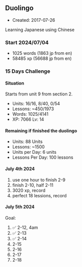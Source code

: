 ## Duolingo

- Created: 2017-07-26

Learning Japanese using Chinese

### Start 2024/07/04

- 1025 words (1863 jp from en)
- 58485 xp (56688 jp from en)


### 15 Days Challenge

#### Situation

Starts from unit 9 from section 2.

- Units: 16/16, 8/40, 0/54
- Lessons:  ~450/1973
- Words: 1025/4141
- XP: 7066 Lv: 14

#### Remaining if finished the duolingo

- Units: 88 Units
- Lessons: ~1500
- Units per Day: 6 units
- Lessons Per Day: 100 lessons

#### July 4th 2024

1. use one hour to finish 2-9
1. finish 2-10, half 2-11
1. 3020 xp, record
1. perfect 18 lessions, record

#### July 5th 2024

Goal: 

1. ✅ 2-12, 4am
1. ✅ 2-13
1. ✅ 2-14
1. 2-15
1. 2-16
1. 2-17
1. 2-18 